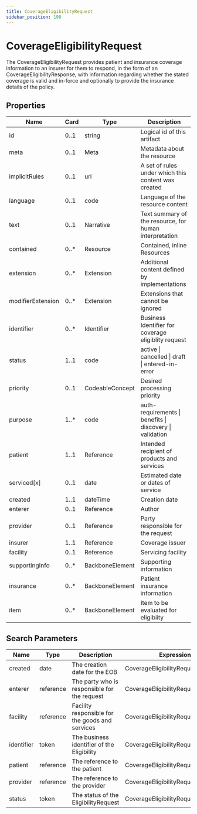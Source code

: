 ```yaml
---
title: CoverageEligibilityRequest
sidebar_position: 198
---
```


# CoverageEligibilityRequest

The CoverageEligibilityRequest provides patient and insurance coverage information to an insurer for them to respond, in
  the form of an CoverageEligibilityResponse, with information regarding whether the stated coverage is valid and in-force
  and optionally to provide the insurance details of the policy.

## Properties

| Name | Card | Type | Description |
| --- | --- | --- | --- |
| id | 0..1 | string | Logical id of this artifact
| meta | 0..1 | Meta | Metadata about the resource
| implicitRules | 0..1 | uri | A set of rules under which this content was created
| language | 0..1 | code | Language of the resource content
| text | 0..1 | Narrative | Text summary of the resource, for human interpretation
| contained | 0..* | Resource | Contained, inline Resources
| extension | 0..* | Extension | Additional content defined by implementations
| modifierExtension | 0..* | Extension | Extensions that cannot be ignored
| identifier | 0..* | Identifier | Business Identifier for coverage eligiblity request
| status | 1..1 | code | active \| cancelled \| draft \| entered-in-error
| priority | 0..1 | CodeableConcept | Desired processing priority
| purpose | 1..* | code | auth-requirements \| benefits \| discovery \| validation
| patient | 1..1 | Reference | Intended recipient of products and services
| serviced[x] | 0..1 | date | Estimated date or dates of service
| created | 1..1 | dateTime | Creation date
| enterer | 0..1 | Reference | Author
| provider | 0..1 | Reference | Party responsible for the request
| insurer | 1..1 | Reference | Coverage issuer
| facility | 0..1 | Reference | Servicing facility
| supportingInfo | 0..* | BackboneElement | Supporting information
| insurance | 0..* | BackboneElement | Patient insurance information
| item | 0..* | BackboneElement | Item to be evaluated for eligibiity

## Search Parameters

| Name | Type | Description | Expression
| --- | --- | --- | --- |
| created | date | The creation date for the EOB | CoverageEligibilityRequest.created
| enterer | reference | The party who is responsible for the request | CoverageEligibilityRequest.enterer
| facility | reference | Facility responsible for the goods and services | CoverageEligibilityRequest.facility
| identifier | token | The business identifier of the Eligibility | CoverageEligibilityRequest.identifier
| patient | reference | The reference to the patient | CoverageEligibilityRequest.patient
| provider | reference | The reference to the provider | CoverageEligibilityRequest.provider
| status | token | The status of the EligibilityRequest | CoverageEligibilityRequest.status

